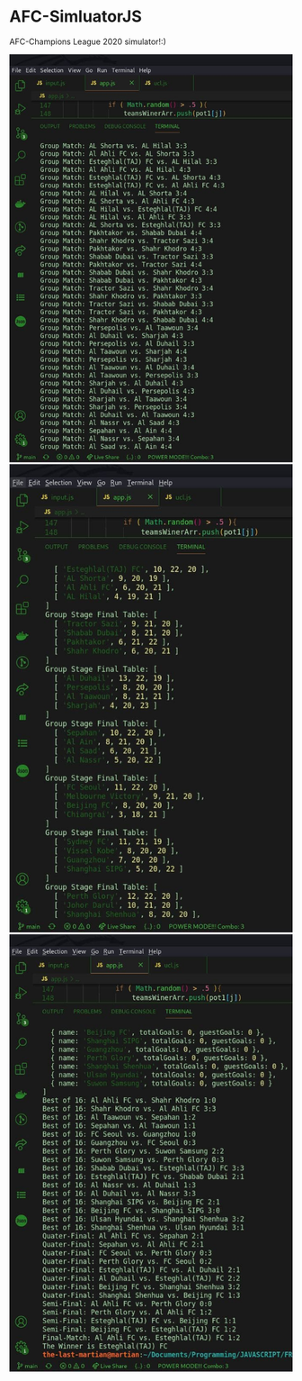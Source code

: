 # AFC-SimluatorJS
AFC-Champions League 2020 simulator!:)

![](readmeImages/1.jpg)
![](readmeImages/2.jpg)
![](readmeImages/3.jpg)
